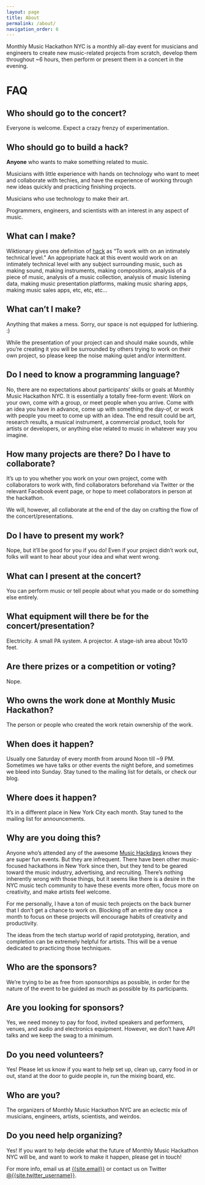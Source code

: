 ```yaml
---
layout: page
title: About
permalink: /about/
navigation_order: 6
---
```


Monthly Music Hackathon NYC is a monthly all-day event for musicians and engineers to create new music-related projects from scratch, develop them throughout ~6 hours, then perform or present them in a concert in the evening.

# FAQ

## Who should go to the concert?

Everyone is welcome.  Expect a crazy frenzy of experimentation.

## Who should go to build a hack?

**Anyone** who wants to make something related to music.

Musicians with little experience with hands on technology who want to meet and collaborate with techies, and have the experience of working through new ideas quickly and practicing finishing projects.

Musicians who use technology to make their art.

Programmers, engineers, and scientists with an interest in any aspect of music.

## What can I make?

Wiktionary gives one definition of [hack](http://en.wiktionary.org/wiki/hack) as “To work with on an intimately technical level.”  An appropriate hack at this event would work on an intimately technical level with any subject surrounding music, such as making sound, making instruments, making compositions, analysis of a piece of music, analysis of a music collection, analysis of music listening data, making music presentation platforms, making music sharing apps, making music sales apps, etc, etc, etc…

## What can’t I make?

Anything that makes a mess.  Sorry, our space is not equipped for luthiering. :)

While the presentation of your project can and should make sounds, while you’re creating it you will be surrounded by others trying to work on their own project, so please keep the noise making quiet and/or intermittent.

## Do I need to know a programming language?

No, there are no expectations about participants’ skills or goals at Monthly Music Hackathon NYC. It is essentially a totally free-form event: Work on your own, come with a group, or meet people when you arrive. Come with an idea you have in advance, come up with something the day-of, or work with people you meet to come up with an idea. The end result could be art, research results, a musical instrument, a commercial product, tools for artists or developers, or anything else related to music in whatever way you imagine.

## How many projects are there?  Do I have to collaborate?

It’s up to you whether you work on your own project, come with collaborators to work with, find collaborators beforehand via Twitter or the relevant Facebook event page, or hope to meet collaborators in person at the hackathon.  

We will, however, all collaborate at the end of the day on crafting the flow of the concert/presentations.

## Do I have to present my work?

Nope, but it’ll be good for you if you do! Even if your project didn’t work out, folks will want to hear about your idea and what went wrong.

## What can I present at the concert?

You can perform music or tell people about what you made or do something else entirely.

## What equipment will there be for the concert/presentation?

Electricity.  A small PA system.  A projector.  A stage-ish area about 10x10 feet.

## Are there prizes or a competition or voting?

Nope.

## Who owns the work done at Monthly Music Hackathon?

The person or people who created the work retain ownership of the work.

## When does it happen?

Usually one Saturday of every month from around Noon till ~9 PM. Sometimes we have talks or other events the night before, and sometimes we bleed into Sunday. Stay tuned to the mailing list for details, or check our blog.

## Where does it happen?

It’s in a different place in New York City each month. Stay tuned to the mailing list for announcements.

## Why are you doing this?

Anyone who’s attended any of the awesome [Music Hackdays](http://musichackday.org) knows they are super fun events.  But they are infrequent.  There have been other music-focused hackathons in New York since then, but they tend to be geared toward the music industry, advertising, and recruiting.  There’s nothing inherently wrong with those things, but it seems like there is a desire in the NYC music tech community to have these events more often, focus more on creativity, and make artists feel welcome.

For me personally, I have a ton of music tech projects on the back burner that I don’t get a chance to work on.  Blocking off an entire day once a month to focus on these projects will encourage habits of creativity and productivity.

The ideas from the tech startup world of rapid prototyping, iteration, and completion can be extremely helpful for artists.  This will be a venue dedicated to practicing those techniques.

## Who are the sponsors?

We’re trying to be as free from sponsorships as possible, in order for the nature of the event to be guided as much as possible by its participants.

## Are you looking for sponsors?

Yes, we need money to pay for food, invited speakers and performers, venues, and audio and electronics equipment. However, we don’t have API talks and we keep the swag to a minimum.

## Do you need volunteers?

Yes!  Please let us know if you want to help set up, clean up, carry food in or out, stand at the door to guide people in, run the mixing board, etc.

## Who are you?

The organizers of Monthly Music Hackathon NYC are an eclectic mix of musicians, engineers, artists, scientists, and weirdos.

## Do you need help organizing?

Yes! If you want to help decide what the future of Monthly Music Hackathon NYC will be, and want to work to make it happen, please get in touch!

For more info, email us at [{{site.email}}](mailto:{{site.email}}) or contact us on Twitter [@{{site.twitter_username}}](https://twitter.com/{{site.twitter_username}}).
